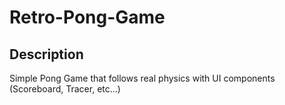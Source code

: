 # Retro-Pong-Game

## Description
Simple Pong Game that follows real physics with UI components (Scoreboard, Tracer, etc...)
